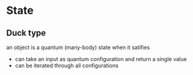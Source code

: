 # State

## Duck type
an object is a quantum (many-body) state when it satifies

- can take an input as quantum configuration and return a single value
- can be iterated through all configurations
